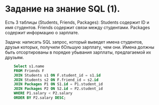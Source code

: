 # Задание на знание SQL (1).

Есть 3 таблицы (Students, Friends, Packages):
Students содержит ID и имя студентов.
Friends содержит связи между студентами.
Packages содержит информацию о зарплате. 


Задача: написать SQL запрос, который выведет имена студентов, друзья которых, получили бОльшую зарплату, чем они. Имена должны быть отсортированы в порядке убывания зарплаты, предлагаемой их друзьям.


```sql
    Select s1.name
    FROM Friends F
    JOIN Students s1 ON F.student_id = s1.id
    JOIN Students s2 ON F.friend_id = s2.id
    JOIN Packages P1 ON S1.id = P1.student_id
    JOIN Packages P2 ON S2.id = P2.student_id
    WHERE P1.salary < P2.salary
    ORDER BY P2.salary DESC;
```
